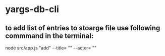 ﻿# yargs-db-cli
 
 ## to add list of entries to stoarge file use following commmand in the terminal:
 
 node src/app.js "add" --title= "" --actor= ""

